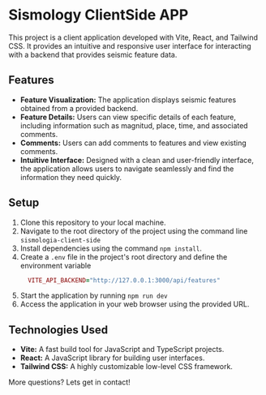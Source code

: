 # Sismology ClientSide APP 

This project is a client application developed with Vite, React, and Tailwind CSS. It provides an intuitive and responsive user interface for interacting with a backend that provides seismic feature data.

## Features
- **Feature Visualization:** The application displays seismic features obtained from a provided backend.
- **Feature Details:** Users can view specific details of each feature, including information such as magnitud, place, time, and associated comments.
- **Comments:**  Users can add comments to features and view existing comments.
- **Intuitive Interface:** Designed with a clean and user-friendly interface, the application allows users to navigate seamlessly and find the information they need quickly.

## Setup
1. Clone this repository to your local machine.
1. Navigate to the root directory of the project using the command line `sismologia-client-side`
1. Install dependencies using the command `npm install`.
1. Create a `.env` file in the project's root directory and define the environment variable
    ```ruby
      VITE_API_BACKEND="http://127.0.0.1:3000/api/features"
    ```
1. Start the application by running `npm run dev`
1. Access the application in your web browser using the provided URL.

## Technologies Used
- **Vite:** A fast build tool for JavaScript and TypeScript projects.
- **React:** A JavaScript library for building user interfaces.
- **Tailwind CSS:** A highly customizable low-level CSS framework.

More questions? Lets get in contact!